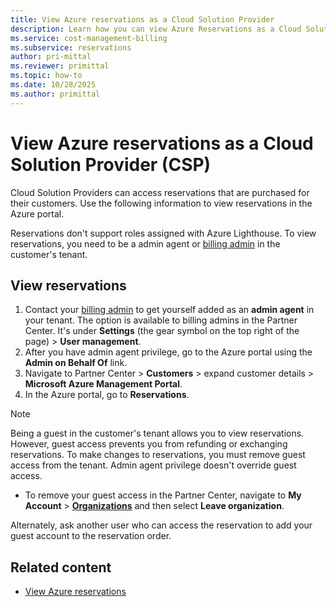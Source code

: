 ```yaml
---
title: View Azure reservations as a Cloud Solution Provider
description: Learn how you can view Azure Reservations as a Cloud Solution Provider.
ms.service: cost-management-billing
ms.subservice: reservations
author: pri-mittal
ms.reviewer: primittal
ms.topic: how-to
ms.date: 10/28/2025
ms.author: primittal
---
```


# View Azure reservations as a Cloud Solution Provider (CSP)

Cloud Solution Providers can access reservations that are purchased for their customers. Use the following information to view reservations in the Azure portal.

Reservations don't support roles assigned with Azure Lighthouse. To view reservations, you need to be a admin agent or [billing admin](/partner-center/account-settings/permissions-overview#billing-admin-role) in the customer's tenant.

## View reservations

1. Contact your [billing admin](/partner-center/account-settings/permissions-overview#billing-admin-role) to get yourself added as an **admin agent** in your tenant.
    The option is available to billing admins in the Partner Center. It's under **Settings** (the gear symbol on the top right of the page) > **User management**.  
1. After you have admin agent privilege, go to the Azure portal using the **Admin on Behalf Of** link.
1. Navigate to Partner Center > **Customers** > expand customer details > **Microsoft Azure Management Portal**.
1. In the Azure portal, go to **Reservations**.

> [!NOTE]
> Being a guest in the customer's tenant allows you to view reservations. However, guest access prevents you from refunding or exchanging reservations. To make changes to reservations, you must remove guest access from the tenant. Admin agent privilege doesn't override guest access.

- To remove your guest access in the Partner Center, navigate to **My Account** > **[Organizations](https://myaccount.microsoft.com/organizations)** and then select **Leave organization**.

Alternately, ask another user who can access the reservation to add your guest account to the reservation order.

## Related content

- [View Azure reservations](view-reservations.md)
